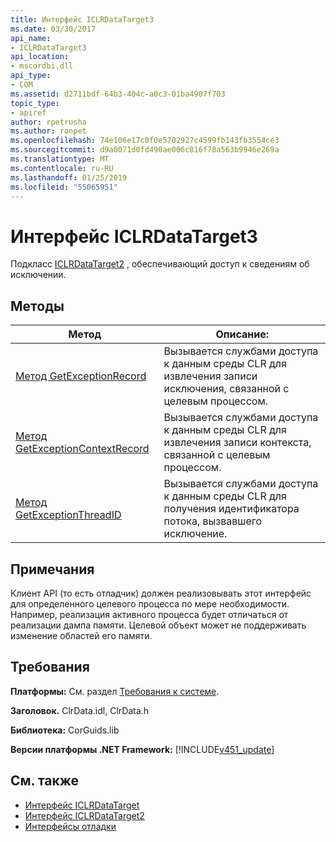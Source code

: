 ```yaml
---
title: Интерфейс ICLRDataTarget3
ms.date: 03/30/2017
api_name:
- ICLRDataTarget3
api_location:
- mscordbi.dll
api_type:
- COM
ms.assetid: d2711bdf-64b3-404c-a0c3-01ba4907f703
topic_type:
- apiref
author: rpetrusha
ms.author: ronpet
ms.openlocfilehash: 74e106e17c0f0e5702927c4599fb143fb3554ce3
ms.sourcegitcommit: d9a0071d0fd490ae006c816f78a563b9946e269a
ms.translationtype: MT
ms.contentlocale: ru-RU
ms.lasthandoff: 01/25/2019
ms.locfileid: "55065951"
---
```

# <a name="iclrdatatarget3-interface"></a>Интерфейс ICLRDataTarget3
Подкласс [ICLRDataTarget2](../../../../docs/framework/unmanaged-api/debugging/iclrdatatarget2-interface.md) , обеспечивающий доступ к сведениям об исключении.  
  
## <a name="methods"></a>Методы  
  
|Метод|Описание:|  
|------------|-----------------|  
|[Метод GetExceptionRecord](../../../../docs/framework/unmanaged-api/debugging/iclrdatatarget3-getexceptionrecord-method.md)|Вызывается службами доступа к данным среды CLR для извлечения записи исключения, связанной с целевым процессом.|  
|[Метод GetExceptionContextRecord](../../../../docs/framework/unmanaged-api/debugging/iclrdatatarget3-getexceptioncontextrecord-method.md)|Вызывается службами доступа к данным среды CLR для извлечения записи контекста, связанной с целевым процессом.|  
|[Метод GetExceptionThreadID](../../../../docs/framework/unmanaged-api/debugging/iclrdatatarget3-getexceptionthreadid-method.md)|Вызывается службами доступа к данным среды CLR для получения идентификатора потока, вызвавшего исключение.|  
  
## <a name="remarks"></a>Примечания  
 Клиент API (то есть отладчик) должен реализовывать этот интерфейс для определенного целевого процесса по мере необходимости. Например, реализация активного процесса будет отличаться от реализации дампа памяти. Целевой объект может не поддерживать изменение областей его памяти.  
  
## <a name="requirements"></a>Требования  
 **Платформы:** См. раздел [Требования к системе](../../../../docs/framework/get-started/system-requirements.md).  
  
 **Заголовок.** ClrData.idl, ClrData.h  
  
 **Библиотека:** CorGuids.lib  
  
 **Версии платформы .NET Framework:** [!INCLUDE[v451_update](../../../../includes/net-current-v451-nov-plus.md)]  
  
## <a name="see-also"></a>См. также
- [Интерфейс ICLRDataTarget](../../../../docs/framework/unmanaged-api/debugging/iclrdatatarget-interface.md)
- [Интерфейс ICLRDataTarget2](../../../../docs/framework/unmanaged-api/debugging/iclrdatatarget2-interface.md)
- [Интерфейсы отладки](../../../../docs/framework/unmanaged-api/debugging/debugging-interfaces.md)
